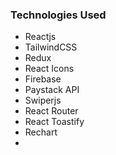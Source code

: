 ### Technologies Used

- Reactjs
- TailwindCSS
- Redux
- React Icons
- Firebase
- Paystack API
- Swiperjs
- React Router
- React Toastify
- Rechart
-
